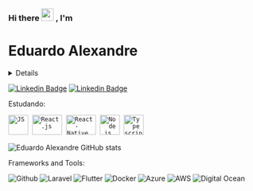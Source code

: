 ### Hi there <img src="https://media.giphy.com/media/hvRJCLFzcasrR4ia7z/giphy.gif" width="25px"> , I'm
# Eduardo Alexandre
<details>
  Software Engineer
</details>

[![Linkedin Badge](https://img.shields.io/badge/Linkedin-Eduardo%20Alexandre-blue)](https://www.linkedin.com/in/eduardotecnologo/)
[![Linkedin Badge](https://img.shields.io/badge/Instagram-eduardodeveloper-red)](https://www.instagram.com/eduardodeveloper/)




Estudando:

<p align="left">
  <code><img src="https://user-images.githubusercontent.com/51785898/91357834-3eb8df00-e7c8-11ea-9936-0ce666ac2a11.png" alt="JS" width="40" height="40"/></code>&nbsp;
  <code><img src="https://user-images.githubusercontent.com/51785898/91357843-411b3900-e7c8-11ea-8161-3e8191a6cde2.png" alt="React.js" width="60" height="40" /></code>&nbsp;
<code><img src="https://user-images.githubusercontent.com/51785898/91357845-424c6600-e7c8-11ea-9457-53c06cf3b6ed.png" alt="React-Native" width="60" height="40" /></code>&nbsp;
    <code><img src="https://user-images.githubusercontent.com/51785898/91357850-44162980-e7c8-11ea-966c-a7ebaba08ba3.png" alt="Node.js" width="40" height="40"/></code>&nbsp;
  <code><img src="https://user-images.githubusercontent.com/51785898/91358426-3319e800-e7c9-11ea-9df0-b5a207cecfce.png" alt="Typescript" width="40" height="40"/></code>&nbsp;
   </p>

![Eduardo Alexandre GitHub stats](https://github-readme-stats.vercel.app/api?username=eduardotecnologo&show_icons=true&theme=radical)

Frameworks and Tools:

![Github](https://www.vectorlogo.zone/logos/github/github-ar21.svg)
![Laravel](https://www.vectorlogo.zone/logos/laravel/laravel-ar21.svg)
![Flutter](https://www.vectorlogo.zone/logos/flutterio/flutterio-ar21.svg)
![Docker](https://www.vectorlogo.zone/logos/docker/docker-ar21.svg)
![Azure](https://www.vectorlogo.zone/logos/microsoft_azure/microsoft_azure-ar21.svg)
![AWS](https://www.vectorlogo.zone/logos/amazon_aws/amazon_aws-ar21.svg)
![Digital Ocean](https://www.vectorlogo.zone/logos/digitalocean/digitalocean-ar21.svg)



